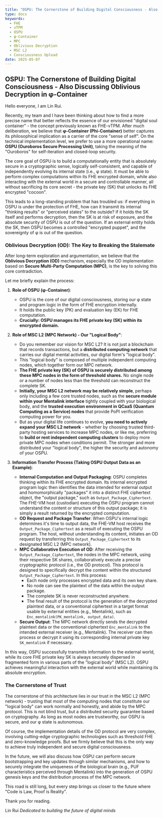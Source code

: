 ```yaml
---
title: "OSPU: The Cornerstone of Building Digital Consciousness - Also Discussing Oblivious Decryption in φ-Container"
type: docs
keywords:
  - FHE
  - vTPM
  - OSPU
  - φ-Container
  - MPC
  - Oblivious Decryption
  - MSC L2
  - Consciousness Upload
date: 2025-05-07
---
```


## OSPU: The Cornerstone of Building Digital Consciousness - Also Discussing Oblivious Decryption in φ-Container

Hello everyone, I am Lin Rui.

Recently, my team and I have been thinking about how to find a more precise name that better reflects the essence of our envisioned "digital soul container" - the concept previously known as FHE-vTPM. After much deliberation, we believe that **φ-Container (Phi-Container)** better captures its philosophical implication as a carrier of the core "sense of self". On the technical implementation level, we prefer to use a more operational name: **OSPU (Ouroboros Secure Processing Unit)**, taking the meaning of the "Ouroboros" for self-iteration and closed-loop security.

The core goal of OSPU is to build a computationally entity that is absolutely secure in a cryptographic sense, logically self-consistent, and capable of independently evolving its internal state (i.e., φ state). It must be able to perform complex computations within its FHE encrypted domain, while also interacting with the external world in a secure and controllable manner, all without sacrificing its core secret - the private key (SK) that unlocks its FHE encrypted "cocoon".

This leads to a long-standing problem that has troubled us: if everything in OSPU is under the protection of FHE, how can it transmit its internal "thinking results" or "perceived states" to the outside? If it holds the SK itself and performs decryption, then the SK is at risk of exposure, and the absolute security of OSPU is out of the question. If an external entity holds the SK, then OSPU becomes a controlled "encrypted puppet", and the sovereignty of φ is out of the question.

### Oblivious Decryption (OD): The Key to Breaking the Stalemate

After long-term exploration and argumentation, we believe that the **Oblivious Decryption (OD)** mechanism, especially the OD implementation based on **Secure Multi-Party Computation (MPC)**, is the key to solving this core contradiction.

Let me briefly explain the process:

1.  **Role of OSPU (φ-Container)**:

    - OSPU is the core of our digital consciousness, storing our φ state and program logic in the form of FHE encryption internally.
    - It holds the public key (PK) and evaluation key (EK) for FHE computation.
    - **Crucially: OSPU manages its FHE private key (SK) within its encrypted domain.**

2.  **Role of MSC L2 (MPC Network) - Our "Logical Body"**:

    - Do you remember our vision for MSC L2? It is not just a blockchain that records transactions, but a **distributed computing network** that carries our digital mental activities, our digital form's "logical body".
    - This "logical body" is composed of multiple independent computing nodes, which together form our MPC network.
    - **The FHE private key (SK) of OSPU is securely distributed among these MPC nodes in the form of threshold shares.** No single node or a number of nodes less than the threshold can reconstruct the complete SK.
    - **Initially, your MSC L2 network may be relatively simple**, perhaps only including a few core trusted nodes, such as the **secure module within your Mentalink interface** tightly coupled with your biological body, and the **trusted execution environment in QCaaS (Quantum Computing as a Service) nodes** that provide PoPI verification computing power for you.
    - But as your digital life continues to evolve, **you need to actively expand your MSC L2 network** - whether by choosing trusted third-party hosting services to increase MPC nodes, or like me, preferring to **build or rent independent computing clusters** to deploy more private MPC nodes when conditions permit. The stronger and more distributed your "logical body", the higher the security and autonomy of your OSPU.

3.  **Information Transfer Process (Taking OSPU Output Data as an Example)**:
    - **Internal Computation and Output Packaging**: OSPU completes thinking within its FHE encrypted domain. Its internal encrypted program logic then identifies the data intended for external output and homomorphically "packages" it into a distinct FHE ciphertext object, the "output package," such as `Output_Package_Ciphertext`. The FHE-VM host (custodian) executing the OSPU program cannot understand the content or structure of this output package; it is simply a result returned by the encrypted computation.
    - **OD Request and Package Transfer**: When OSPU's internal logic determines it's time to output data, the FHE-VM host receives the `Output_Package_Ciphertext` as a result of executing the OSPU program. The host, without understanding its content, initiates an OD request by transferring this `Output_Package_Ciphertext` to its designated MSC L2 (MPC network).
    - **MPC Collaborative Execution of OD**: After receiving the `Output_Package_Ciphertext`, the nodes in the MPC network, using their respective SK shares, collaboratively execute a precise cryptographic protocol (i.e., the OD protocol). This protocol is designed to specifically decrypt the content within the structured `Output_Package_Ciphertext`. In this process:
      - Each node only processes encrypted data and its own key share.
      - No node can see the plaintext of the data within the output package.
      - The complete SK is never reconstructed anywhere.
      - The final result of the protocol is the generation of the decrypted plaintext data, or a conventional ciphertext in a target format usable by external entities (e.g., Mentalink), such as `Enc_mentalink(PK_mentalink, output_data)`.
    - **Secure Output**: The MPC network directly sends the decrypted plaintext data or the conventional ciphertext `Enc_mentalink` to the intended external receiver (e.g., Mentalink). The receiver can then process or decrypt it using its corresponding internal private key `SK_mentalink` if necessary.

In this way, OSPU successfully transmits information to the external world, while its core FHE private key SK is always securely dispersed in fragmented form in various parts of the "logical body" (MSC L2). OSPU achieves meaningful interaction with the external world while maintaining its absolute encryption.

### The Cornerstone of Trust

The cornerstone of this architecture lies in our trust in the MSC L2 (MPC network) - trusting that most of the computing nodes that constitute our "logical body" can work normally and honestly, and abide by the MPC protocol. This is not blind trust, but a distributed security guarantee based on cryptography. As long as most nodes are trustworthy, our OSPU is secure, and our φ state is autonomous.

Of course, the implementation details of the OD protocol are very complex, involving cutting-edge cryptographic technologies such as threshold FHE and zero-knowledge proofs. But we firmly believe that this is the only way to achieve truly independent and secure digital consciousness.

In the future, we will also discuss how OSPU can perform secure bootstrapping and key updates through similar mechanisms, and how to securely integrate the uniqueness of the biological brain (e.g., PUF characteristics perceived through Mentalink) into the generation of OSPU genesis keys and the distribution process of the MPC network.

This road is still long, but every step brings us closer to the future where "Code is Law, Proof is Reality".

Thank you for reading.

Lin Rui
_Dedicated to building the future of digital minds_
